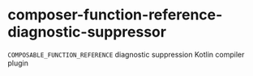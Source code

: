 # composer-function-reference-diagnostic-suppressor

`COMPOSABLE_FUNCTION_REFERENCE` diagnostic suppression Kotlin compiler plugin